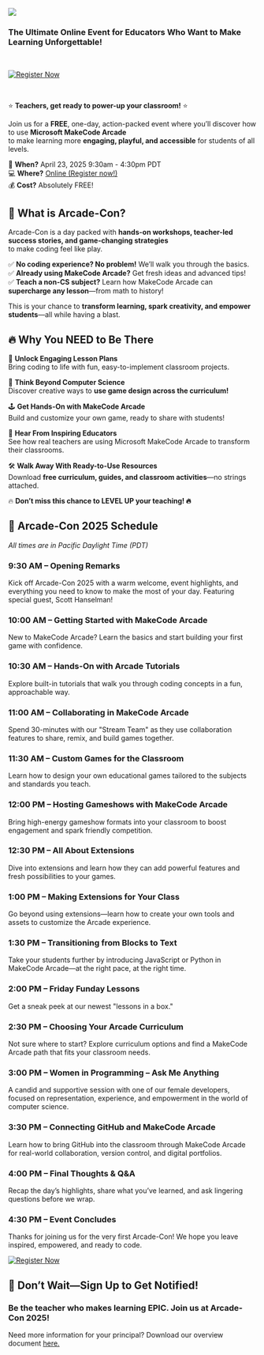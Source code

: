 
[![](/static/courses/arcadecon/arcadecon-md-banner.png)](https://developer.microsoft.com/en-us/reactor/events/25467/)   
### The Ultimate Online Event for Educators Who Want to Make Learning Unforgettable!  

<br/>

[![Register Now](https://img.shields.io/badge/Register%20Now-Click%20Here!-blue?style=for-the-badge)](https://developer.microsoft.com/en-us/reactor/events/25467/)  

<br/>


⭐️ **Teachers, get ready to power-up your classroom!** ⭐️  


Join us for a **FREE**, one-day, action-packed event where you’ll discover how to use **Microsoft MakeCode Arcade**<br/>to make learning more **engaging, playful, and accessible** for students of all levels.  



📅 **When?** April 23, 2025  9:30am - 4:30pm PDT<br/>
💻 **Where?** [Online (Register now!)](https://developer.microsoft.com/en-us/reactor/events/25467/)<br/>
💰 **Cost?** Absolutely FREE!<br/>


## 🎯 What is Arcade-Con?  

Arcade-Con is a day packed with **hands-on workshops, teacher-led success stories, and game-changing strategies**<br/>
to make coding feel like play. 

✅ **No coding experience? No problem!** We’ll walk you through the basics.  
✅ **Already using MakeCode Arcade?** Get fresh ideas and advanced tips!  
✅ **Teach a non-CS subject?** Learn how MakeCode Arcade can **supercharge any lesson**—from math to history!  

This is your chance to **transform learning, spark creativity, and empower students**—all while having a blast.  



## 🔥 Why You NEED to Be There  

🚀 **Unlock Engaging Lesson Plans**  
Bring coding to life with fun, easy-to-implement classroom projects.  

🎨 **Think Beyond Computer Science**  
Discover creative ways to **use game design across the curriculum!**  

🕹️ **Get Hands-On with MakeCode Arcade**  
Build and customize your own game, ready to share with students!  

🎤 **Hear From Inspiring Educators**  
See how real teachers are using Microsoft MakeCode Arcade to transform their classrooms.  

🛠️ **Walk Away With Ready-to-Use Resources**  
Download **free curriculum, guides, and classroom activities**—no strings attached.  


🔥 **Don’t miss this chance to LEVEL UP your teaching! 🔥**  



## 📅 Arcade-Con 2025 Schedule  
_All times are in Pacific Daylight Time (PDT)_

### 9:30 AM – Opening Remarks  
Kick off Arcade-Con 2025 with a warm welcome, event highlights, and everything you need to know to make the most of your day. Featuring special guest, Scott Hanselman!

### 10:00 AM – Getting Started with MakeCode Arcade  
New to MakeCode Arcade? Learn the basics and start building your first game with confidence.

### 10:30 AM – Hands-On with Arcade Tutorials  
Explore built-in tutorials that walk you through coding concepts in a fun, approachable way.

### 11:00 AM – Collaborating in MakeCode Arcade  
Spend 30-minutes with our "Stream Team" as they use collaboration features to share, remix, and build games together.

### 11:30 AM – Custom Games for the Classroom  
Learn how to design your own educational games tailored to the subjects and standards you teach.

### 12:00 PM – Hosting Gameshows with MakeCode Arcade  
Bring high-energy gameshow formats into your classroom to boost engagement and spark friendly competition.

### 12:30 PM – All About Extensions  
Dive into extensions and learn how they can add powerful features and fresh possibilities to your games.

### 1:00 PM – Making Extensions for Your Class  
Go beyond using extensions—learn how to create your own tools and assets to customize the Arcade experience.

### 1:30 PM – Transitioning from Blocks to Text  
Take your students further by introducing JavaScript or Python in MakeCode Arcade—at the right pace, at the right time.

### 2:00 PM – Friday Funday Lessons  
Get a sneak peek at our newest "lessons in a box."

### 2:30 PM – Choosing Your Arcade Curriculum  
Not sure where to start? Explore curriculum options and find a MakeCode Arcade path that fits your classroom needs.

### 3:00 PM – Women in Programming – Ask Me Anything  
A candid and supportive session with one of our female developers, focused on representation, experience, and empowerment in the world of computer science.

### 3:30 PM – Connecting GitHub and MakeCode Arcade  
Learn how to bring GitHub into the classroom through MakeCode Arcade for real-world collaboration, version control, and digital portfolios.

### 4:00 PM – Final Thoughts & Q&A  
Recap the day’s highlights, share what you’ve learned, and ask lingering questions before we wrap.

### 4:30 PM – Event Concludes  
Thanks for joining us for the very first Arcade-Con! We hope you leave inspired, empowered, and ready to code.


[![Register Now](https://img.shields.io/badge/Register%20Now-Click%20Here!-blue?style=for-the-badge)](https://developer.microsoft.com/en-us/reactor/events/25467/)  


## 🚀 Don’t Wait—Sign Up to Get Notified!  

### **Be the teacher who makes learning EPIC. Join us at Arcade-Con 2025!**  


Need more information for your principal? Download our overview document [here.](https://1drv.ms/w/c/416406873cb120ab/EXqhYz69uYZIrWpOzKusqAoBuMYkNWqoaK394ImilMQTjA?e=1TnMuL)